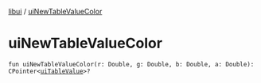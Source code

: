 [libui](README.md) / [uiNewTableValueColor](ui-new-table-value-color.md)

# uiNewTableValueColor

`fun uiNewTableValueColor(r: Double, g: Double, b: Double, a: Double): CPointer<`[`uiTableValue`](ui-table-value.md)`>?`
